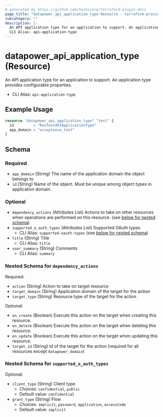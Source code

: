 ```yaml
---
# generated by https://github.com/hashicorp/terraform-plugin-docs
page_title: "datapower_api_application_type Resource - terraform-provider-datapower"
subcategory: ""
description: |-
  An API application type for an application to support. An application type provides configurable properties.
  CLI Alias: api-application-type
---
```


# datapower_api_application_type (Resource)

An API application type for an application to support. An application type provides configurable properties.
  - CLI Alias: `api-application-type`

## Example Usage

```terraform
resource "datapower_api_application_type" "test" {
  id         = "ResTestAPIApplicationType"
  app_domain = "acceptance_test"
}
```

<!-- schema generated by tfplugindocs -->
## Schema

### Required

- `app_domain` (String) The name of the application domain the object belongs to
- `id` (String) Name of the object. Must be unique among object types in application domain.

### Optional

- `dependency_actions` (Attributes List) Actions to take on other resources when operations are performed on this resource. (see [below for nested schema](#nestedatt--dependency_actions))
- `supported_o_auth_types` (Attributes List) Supported OAuth types
  - CLI Alias: `supported-oauth-types` (see [below for nested schema](#nestedatt--supported_o_auth_types))
- `title` (String) Title
  - CLI Alias: `title`
- `user_summary` (String) Comments
  - CLI Alias: `summary`

<a id="nestedatt--dependency_actions"></a>
### Nested Schema for `dependency_actions`

Required:

- `action` (String) Action to take on target resource
- `target_domain` (String) Application domain of the target for the action
- `target_type` (String) Resource type of the target for the action

Optional:

- `on_create` (Boolean) Execute this action on the target when creating this resource.
- `on_delete` (Boolean) Execute this action on the target when deleting this resource.
- `on_update` (Boolean) Execute this action on the target when updating this resource.
- `target_id` (String) Id of the target for the action (required for all resources except `datapower_domain`)


<a id="nestedatt--supported_o_auth_types"></a>
### Nested Schema for `supported_o_auth_types`

Optional:

- `client_type` (String) Client type
  - Choices: `confidential`, `public`
  - Default value: `confidential`
- `grant_type` (String) Flow
  - Choices: `implicit`, `password`, `application`, `accessCode`
  - Default value: `implicit`
